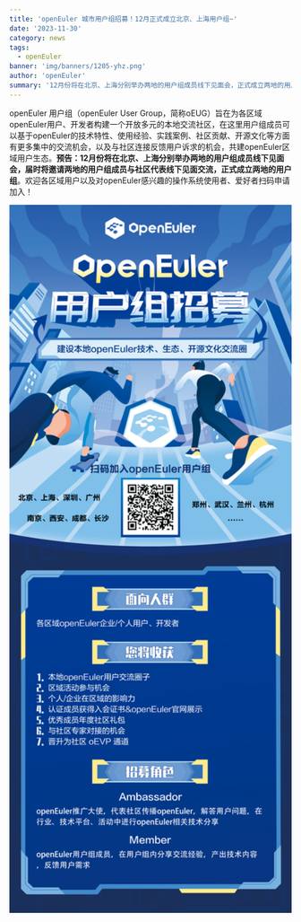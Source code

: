 ```yaml
---
title: 'openEuler 城市用户组招募！12月正式成立北京、上海用户组~'
date: '2023-11-30'
category: news
tags:
  - openEuler
banner: 'img/banners/1205-yhz.png'
author: 'openEuler'
summary: '12月份将在北京、上海分别举办两地的用户组成员线下见面会，正式成立两地的用户组。'
---
```



openEuler 用户组（openEuler User
Group，简称oEUG）旨在为各区域openEuler用户、开发者构建一个开放多元的本地交流社区，在这里用户组成员可以基于openEuler的技术特性、使用经验、实践案例、社区贡献、开源文化等方面有更多集中的交流机会，以及与社区连接反馈用户诉求的机会，共建openEuler区域用户生态。**预告：12月份将在北京、上海分别举办两地的用户组成员线下见面会，届时将邀请两地的用户组成员与社区代表线下见面交流，正式成立两地的用户组**。欢迎各区域用户以及对openEuler感兴趣的操作系统使用者、爱好者扫码申请加入！

<img src="./media/image1.png" width="1000" >
